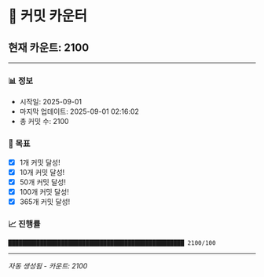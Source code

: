 # 🔢 커밋 카운터

## 현재 카운트: 2100

---

### 📊 정보
- 시작일: 2025-09-01
- 마지막 업데이트: 2025-09-01 02:16:02
- 총 커밋 수: 2100

### 🎯 목표
- [x] 1개 커밋 달성!
- [x] 10개 커밋 달성!
- [x] 50개 커밋 달성!
- [x] 100개 커밋 달성!
- [x] 365개 커밋 달성!

### 📈 진행률
```
██████████████████████████████████████████████████ 2100/100
```

---
*자동 생성됨 - 카운트: 2100*
